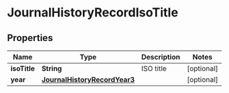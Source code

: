 

# JournalHistoryRecordIsoTitle


## Properties

Name | Type | Description | Notes
------------ | ------------- | ------------- | -------------
**isoTitle** | **String** | ISO title |  [optional]
**year** | [**JournalHistoryRecordYear3**](JournalHistoryRecordYear3.md) |  |  [optional]



